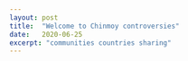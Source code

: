 ```yaml
---
layout: post
title:  "Welcome to Chinmoy controversies"
date:   2020-06-25
excerpt: "communities countries sharing"
---
```

